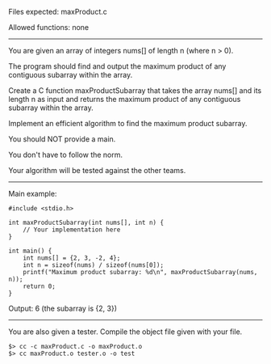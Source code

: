 Files expected: maxProduct.c

Allowed functions: none

---

You are given an array of integers nums[] of length n (where n > 0).

The program should find and output the maximum product of any contiguous subarray within the array.

Create a C function maxProductSubarray that takes the array nums[] and its length n as input and returns the maximum product of any contiguous subarray within the array.

Implement an efficient algorithm to find the maximum product subarray.

You should NOT provide a main.

You don't have to follow the norm.

Your algorithm will be tested against the other teams.

---

Main example:
```
#include <stdio.h>

int maxProductSubarray(int nums[], int n) {
    // Your implementation here
}

int main() {
    int nums[] = {2, 3, -2, 4};
    int n = sizeof(nums) / sizeof(nums[0]);
    printf("Maximum product subarray: %d\n", maxProductSubarray(nums, n));
    return 0;
}
```
Output: 6 (the subarray is {2, 3})

---

You are also given a tester. Compile the object file given with your file.
```
$> cc -c maxProduct.c -o maxProduct.o
$> cc maxProduct.o tester.o -o test
```

